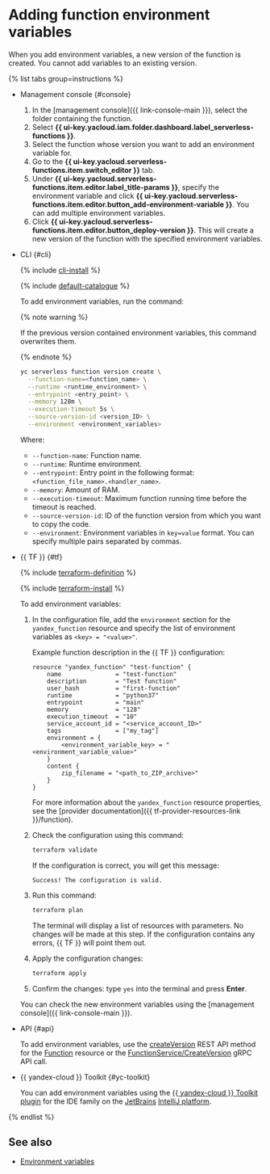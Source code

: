 # Adding function environment variables

When you add environment variables, a new version of the function is created. You cannot add variables to an existing version.

{% list tabs group=instructions %}

- Management console {#console}
    
    1. In the [management console]({{ link-console-main }}), select the folder containing the function.
    1. Select **{{ ui-key.yacloud.iam.folder.dashboard.label_serverless-functions }}**.
    1. Select the function whose version you want to add an environment variable for.
    1. Go to the **{{ ui-key.yacloud.serverless-functions.item.switch_editor }}** tab.
    1. Under **{{ ui-key.yacloud.serverless-functions.item.editor.label_title-params }}**, specify the environment variable and click **{{ ui-key.yacloud.serverless-functions.item.editor.button_add-environment-variable }}**. You can add multiple environment variables.
    1. Click **{{ ui-key.yacloud.serverless-functions.item.editor.button_deploy-version }}**. This will create a new version of the function with the specified environment variables.
    
- CLI {#cli}

    {% include [cli-install](../../../_includes/cli-install.md) %}

    {% include [default-catalogue](../../../_includes/default-catalogue.md) %}

    To add environment variables, run the command:

    {% note warning %}

    If the previous version contained environment variables, this command overwrites them.

    {% endnote %}

    ```bash
    yc serverless function version create \
      --function-name=<function_name> \
      --runtime <runtime_environment> \
      --entrypoint <entry_point> \
      --memory 128m \
      --execution-timeout 5s \
      --source-version-id <version_ID> \
      --environment <environment_variables>
    ```

    Where:

    * `--function-name`: Function name.
    * `--runtime`: Runtime environment.
    * `--entrypoint`: Entry point in the following format: `<function_file_name>.<handler_name>`.
    * `--memory`: Amount of RAM.
    * `--execution-timeout`: Maximum function running time before the timeout is reached.
    * `--source-version-id`: ID of the function version from which you want to copy the code.
    * `--environment`: Environment variables in `key=value` format. You can specify multiple pairs separated by commas.

- {{ TF }} {#tf}

    {% include [terraform-definition](../../../_tutorials/_tutorials_includes/terraform-definition.md) %}

    {% include [terraform-install](../../../_includes/terraform-install.md) %}

    To add environment variables:

    1. In the configuration file, add the `environment` section for the `yandex_function` resource and specify the list of environment variables as `<key> = "<value>"`.

       Example function description in the {{ TF }} configuration:
      
        ```hcl
        resource "yandex_function" "test-function" {
            name               = "test-function"
            description        = "Test function"
            user_hash          = "first-function"
            runtime            = "python37"
            entrypoint         = "main"
            memory             = "128"
            execution_timeout  = "10"
            service_account_id = "<service_account_ID>"
            tags               = ["my_tag"]
            environment = {
                <environment_variable_key> = "<environment_variable_value>"
            }
            content {
                zip_filename = "<path_to_ZIP_archive>"
            }
        }
        ```

        For more information about the `yandex_function` resource properties, see the [provider documentation]({{ tf-provider-resources-link }}/function).

    1. Check the configuration using this command:
        
       ```bash
       terraform validate
       ```

       If the configuration is correct, you will get this message:
        
       ```text
       Success! The configuration is valid.
       ```

    1. Run this command:

       ```bash
       terraform plan
       ```

       The terminal will display a list of resources with parameters. No changes will be made at this step. If the configuration contains any errors, {{ TF }} will point them out.
         
    1. Apply the configuration changes:

       ```bash
       terraform apply
       ```

    1. Confirm the changes: type `yes` into the terminal and press **Enter**.
      
    You can check the new environment variables using the [management console]({{ link-console-main }}).

- API {#api}

    To add environment variables, use the [createVersion](../../functions/api-ref/Function/createVersion.md) REST API method for the [Function](../../functions/api-ref/Function/index.md) resource or the [FunctionService/CreateVersion](../../functions/api-ref/grpc/Function/createVersion.md) gRPC API call.


- {{ yandex-cloud }} Toolkit {#yc-toolkit}

    You can add environment variables using the [{{ yandex-cloud }} Toolkit plugin](https://github.com/yandex-cloud/ide-plugin-jetbrains/blob/master/README.en.md) for the IDE family on the [JetBrains](https://www.jetbrains.com/) [IntelliJ platform](https://www.jetbrains.com/opensource/idea/).


{% endlist %}


## See also

* [Environment variables](../../concepts/runtime/environment-variables.md#env)
